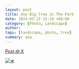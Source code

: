 ```yaml
---
layout: post
title: One Big Tree in The Park
date: 2024-03-15 15:19 +09:00
category: [Photo, Landscape]
author:
tags: [landscape, photo, tree]
summary: aaa
---
```


[Post @ X](https://twitter.com/long_910/status/1768522334493892799)

![木](https://pbs.twimg.com/media/GIsNrj2bYAA2NNF?format=jpg&name=900x900)
